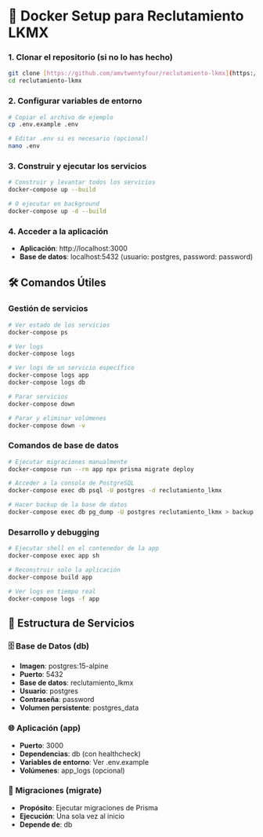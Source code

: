 # 🐳 Docker Setup para Reclutamiento LKMX


### 1. Clonar el repositorio (si no lo has hecho)
```bash
git clone [https://github.com/amvtwentyfour/reclutamiento-lkmx](https://github.com/amvtwentyfour/reclutamiento-lkmx)
cd reclutamiento-lkmx
```

### 2. Configurar variables de entorno
```bash
# Copiar el archivo de ejemplo
cp .env.example .env

# Editar .env si es necesario (opcional)
nano .env
```

### 3. Construir y ejecutar los servicios
```bash
# Construir y levantar todos los servicios
docker-compose up --build

# O ejecutar en background
docker-compose up -d --build
```

### 4. Acceder a la aplicación
- **Aplicación**: http://localhost:3000
- **Base de datos**: localhost:5432 (usuario: postgres, password: password)

## 🛠️ Comandos Útiles

### Gestión de servicios
```bash
# Ver estado de los servicios
docker-compose ps

# Ver logs
docker-compose logs

# Ver logs de un servicio específico
docker-compose logs app
docker-compose logs db

# Parar servicios
docker-compose down

# Parar y eliminar volúmenes
docker-compose down -v
```

### Comandos de base de datos
```bash
# Ejecutar migraciones manualmente
docker-compose run --rm app npx prisma migrate deploy

# Acceder a la consola de PostgreSQL
docker-compose exec db psql -U postgres -d reclutamiento_lkmx

# Hacer backup de la base de datos
docker-compose exec db pg_dump -U postgres reclutamiento_lkmx > backup.sql
```

### Desarrollo y debugging
```bash
# Ejecutar shell en el contenedor de la app
docker-compose exec app sh

# Reconstruir solo la aplicación
docker-compose build app

# Ver logs en tiempo real
docker-compose logs -f app
```

## 📁 Estructura de Servicios

### 🗄️ Base de Datos (db)
- **Imagen**: postgres:15-alpine
- **Puerto**: 5432
- **Base de datos**: reclutamiento_lkmx
- **Usuario**: postgres
- **Contraseña**: password
- **Volumen persistente**: postgres_data

### 🌐 Aplicación (app)
- **Puerto**: 3000
- **Dependencias**: db (con healthcheck)
- **Variables de entorno**: Ver .env.example
- **Volúmenes**: app_logs (opcional)

### 🔄 Migraciones (migrate)
- **Propósito**: Ejecutar migraciones de Prisma
- **Ejecución**: Una sola vez al inicio
- **Depende de**: db

